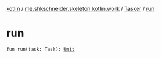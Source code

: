[kotlin](../../index.md) / [me.shkschneider.skeleton.kotlin.work](../index.md) / [Tasker](index.md) / [run](./run.md)

# run

`fun run(task: Task): `[`Unit`](https://kotlinlang.org/api/latest/jvm/stdlib/kotlin/-unit/index.html)